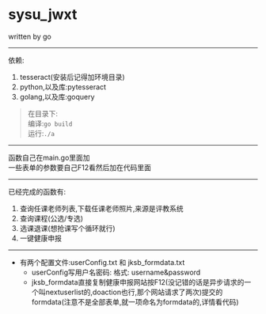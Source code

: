 # sysu_jwxt
written by go

---
依赖:  
1. tesseract(安装后记得加环境目录)
2. python,以及库:pytesseract
3. golang,以及库:goquery

> 在目录下:  
编译:`go build`  
运行:`./a`
---
函数自己在main.go里面加  
一些表单的参数要自己F12看然后加在代码里面   

---
已经完成的函数有: 
1. 查询任课老师列表,下载任课老师照片,来源是评教系统  
2. 查询课程(公选/专选)  
3. 选课退课(想抢课写个循环就行)  
4. 一键健康申报

---
- 有两个配置文件:userConfig.txt 和  jksb_formdata.txt  
  - userConfig写用户名密码: 格式: username&password  
  - jksb_formdata直接复制健康申报网站按F12(没记错的话是异步请求的一个叫nextuserlist的,doaction也行,那个网站请求了两次)提交的formdata(注意不是全部表单,就一项命名为formdata的,详情看代码)
